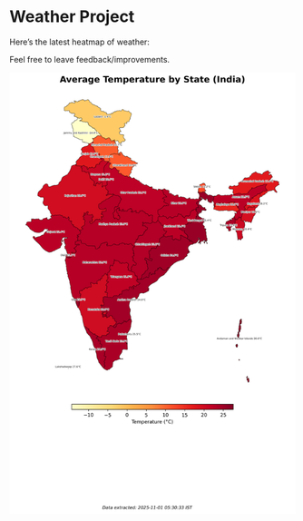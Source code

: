 # Weather Project

Here’s the latest heatmap of weather:

Feel free to leave feedback/improvements.

![India Heatmap](docs/assets/india_heatmap.png?v=054DA4)
